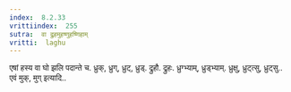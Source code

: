 ```yaml
---
index:  8.2.33
vrittiindex:  255
sutra:  वा द्रुहमुहष्णुहष्णिहाम्
vritti:  laghu 
---
```


एषां हस्य वा घो झलि पदान्ते च. ध्रुक्, ध्रुग्, ध्रुट्, ध्रुड्. द्रुहौ. द्रुहः. ध्रुग्भ्याम्, ध्रुड्भ्याम्. ध्रुक्षु, ध्रुट्त्सु, ध्रुट्सु.. एवं मुक्, मुग् इत्यादि..


